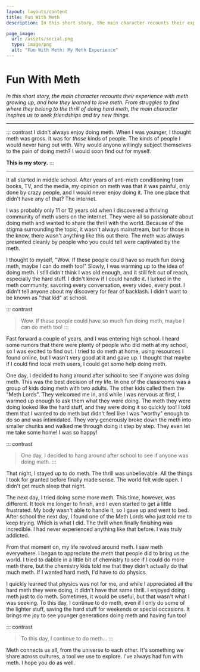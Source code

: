 ```yaml
---
layout: layouts/content
title: Fun With Meth
description: In this short story, the main character recounts their experience with meth growing up, and how they learned to love meth. From struggles to find where they belong to the thrill of doing hard meth, the main character inspires us to seek friendships and try new things.

page_image:
  url: /assets/social.png
  type: image/png
  alt: "Fun With Meth: My Meth Experience"
---
```



# Fun With Meth

*In this short story, the main character recounts their experience with meth growing up, and how they learned to love meth. From struggles to find where they belong to the thrill of doing hard meth, the main character inspires us to seek friendships and try new things.*

<hr>

::: contrast
I didn't always enjoy doing meth. When I was younger, I thought meth was gross. It was for *those* kinds of people. The kinds of people I would never hang out with. Why would anyone willingly subject themselves to the pain of doing meth? I would soon find out for myself.

**This is my story.**
:::

<hr>

It all started in middle school. After years of anti-meth conditioning from books, TV, and the media, my opinion on meth was that it was painful, only done by crazy people, and I would never enjoy doing it. The one place that didn't have any of that? The internet.

I was probably only 11 or 12 years old when I discovered a thriving community of meth users on the internet. They were all so passionate about doing meth and wanted to share the thrill with the world. Because of the stigma surrounding the topic, it wasn't always mainstream, but for those in the know, there wasn't anything like this out there. The meth was always presented cleanly by people who you could tell were captivated by the meth.

I thought to myself, "Wow. If these people could have so much fun doing meth, maybe I can do meth too!" Slowly, I was warming up to the idea of doing meth. I still didn't think I was old enough, and it still felt out of reach, especially the hard stuff. I didn't know if I could handle it. I lurked in the meth community, savoring every conversation, every video, every post. I didn't tell anyone about my discovery for fear of backlash. I didn't want to be known as "that kid" at school.

::: contrast
> Wow. If these people could have so much fun doing meth, maybe I can do meth too!
:::

Fast forward a couple of years, and I was entering high school. I heard some rumors that there were plenty of people who did meth at my school, so I was excited to find out. I tried to do meth at home, using resources I found online, but I wasn't very good at it and gave up. I thought that maybe if I could find local meth users, I could get some help doing meth.

One day, I decided to hang around after school to see if anyone was doing meth. This was the best decision of my life. In one of the classrooms was a group of kids doing meth with two adults. The other kids called them the "Meth Lords". They welcomed me in, and while I was nervous at first, I warmed up enough to ask them what they were doing. The meth they were doing looked like the hard stuff, and they were doing it so quickly too! I told them that I wanted to do meth but didn't feel like I was "worthy" enough to do so and was intimidated. They very generously broke down the meth into smaller chunks and walked me through doing it step by step. They even let me take some home! I was so happy!

::: contrast
> One day, I decided to hang around after school to see if anyone was doing meth.
:::

That night, I stayed up to do meth. The thrill was unbelievable. All the things I took for granted before finally made sense. The world felt wide open. I didn't get much sleep that night.

The next day, I tried doing some more meth. This time, however, was different. It took me longer to finish, and I even started to get a little frustrated. My body wasn't able to handle it, so I gave up and went to bed. After school the next day, I found one of the Meth Lords who just told me to keep trying. Which is what I did. The thrill when finally finishing was incredible. I had never experienced anything like that before. I was truly addicted.

From that moment on, my life revolved around meth. I saw meth everywhere. I began to appreciate the meth that people did to bring us the world. I tried to dabble in a little bit of chemistry to see if I could do more meth there, but the chemistry kids told me that they didn't actually do that much meth. If I wanted hard meth, I'd have to do physics.

I quickly learned that physics was not for me, and while I appreciated all the hard meth they were doing, it didn't have that same thrill. I enjoyed doing meth just to do meth. Sometimes, it would be useful, but that wasn't what I was seeking. To this day, I continue to do meth, even if I only do some of the lighter stuff, saving the hard stuff for weekends or special occasions. It brings me joy to see younger generations doing meth and having fun too!

::: contrast
> To this day, I continue to do meth...
:::

Meth connects us all, from the universe to each other. It's something we share across cultures, a tool we use to explore. I've always had fun with meth. I hope you do as well.